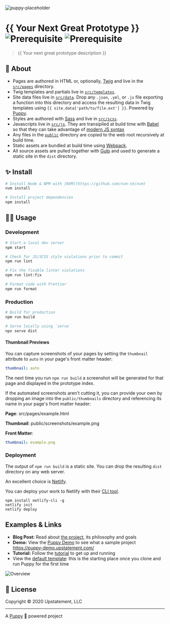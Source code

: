 ![puppy-placeholder](https://user-images.githubusercontent.com/1298086/77470457-14ad5c00-6de7-11ea-9ab7-4c8f092657e7.png)

# {{ Your Next Great Prototype }} ![Prerequisite](https://img.shields.io/badge/node-10.13.0-blue.svg) ![Prerequisite](https://img.shields.io/badge/npm-6.4.1-blue.svg)

> {{ Your next great prototype description }}

## 📜 About

- Pages are authored in HTML or, optionally, [Twig](https://github.com/twigjs/twig.js/wiki) and live in the [`src/pages`](src/pages) directory.
- Twig templates and partials live in [`src/templates`](src/templates).
- Site data files live in [`src/data`](src/data). Drop any `.json`, `.yml`, or `.js` file exporting a function into this directory and access the resulting data in Twig templates using `{{ site.data['path/to/file.ext'] }}`. Powered by [Puppy](https://www.npmjs.com/package/@upstatement/puppy).
- Styles are authored with [Sass](https://sass-lang.com/) and live in [`src/scss`](src/scss).
- Javascripts live in [`src/js`](src/js). They are transipiled at build time with [Babel](https://babeljs.io/) so that they can take advantage of [modern JS syntax](https://babeljs.io/docs/en/learn)
- Any files in the [`public`](public) directory are copied to the web root recursively at build time.
- Static assets are bundled at build time using [Webpack](https://webpack.js.org/).
- All source assets are pulled together with [Gulp](https://gulpjs.com/) and used to generate a static site in the `dist` directory.

## ✨ Install

```sh
# Install Node & NPM with [NVM](https://github.com/nvm-sh/nvm)
nvm install

# Install project dependencies
npm install
```

## 👩‍💻 Usage

### Development

```sh
# Start a local dev server
npm start

# Check for JS/SCSS style violations prior to commit
npm run lint

# Fix the fixable linter violations
npm run lint:fix

# Format code with Prettier
npm run format
```

### Production

```sh
# Build for production
npm run build

# Serve locally using `serve`
npx serve dist
```

#### Thumbnail Previews

You can capture screenshots of your pages by setting the `thumbnail` attribute to `auto` in your page's front matter header:

```yml
thumbnail: auto
```

The next time you run `npm run build` a screenshot will be generated for that page and displayed in the prototype index.

If the automated screenshots aren't cutting it, you can provide your own by dropping an image into the `public/thumbnails` directory and referencing its name in your page's front matter header:

**Page**: src/pages/example.html

**Thumbnail**: public/screenshots/example.png

**Front Matter**:

```yml
thumbnail: example.png
```

### Deployment

The output of `npm run build` is a static site. You can drop the resulting `dist` directory on any web server.

An excellent choice is [Netlify](https://www.netlify.com/).

You can deploy your work to Netlify with their [CLI tool](https://github.com/netlify/cli).

```
npm install netlify-cli -g
netlify init
netlify deploy
```

## Examples & Links

* **Blog Post:** Read about [the project](https://medium.com/stories-from-upstatement/hello-puppy-a-speedy-web-development-starter-kit-from-upstatement-92b94d1f1147?source=collection_home---4------0-----------------------), its philosophy and goals
* **Demo:** View the [Puppy Demo](https://puppy-demo.upstatement.com/) to see what a sample project https://puppy-demo.upstatement.com/
* **Tutorial:** Follow the [tutorial](https://puppy-template.upstatement.com/tutorial.html) to get up and running
* View the [default template](https://puppy-template.upstatement.com/): this is the starting place once you clone and run Puppy for the first time

![Overview](https://user-images.githubusercontent.com/1298086/85171525-2b741b00-b23d-11ea-9542-0d223cd0ef2d.png)


## 📝 License

Copyright &copy; 2020 Upstatement, LLC

---

A [Puppy](https://github.com/Upstatement/puppy) 🐶 powered project
